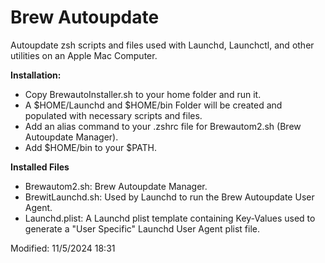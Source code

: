 # Brew Autoupdate
 Autoupdate zsh scripts and files used with Launchd, Launchctl, and other utilities on an Apple Mac Computer.
 
 **Installation:**
* Copy BrewautoInstaller.sh to your home folder and run it.
* A $HOME/Launchd and $HOME/bin Folder will be created and populated with necessary scripts and files.
* Add an alias command to your .zshrc file for Brewautom2.sh (Brew Autoupdate Manager).
* Add $HOME/bin to your $PATH.

**Installed Files**
* Brewautom2.sh:  Brew Autoupdate Manager.
* BrewitLaunchd.sh: Used by Launchd to run the Brew Autoupdate User Agent.
* Launchd.plist: A Launchd plist template containing Key-Values used to generate a "User Specific" Launchd User Agent plist file.
 
 Modified: 11/5/2024 18:31

